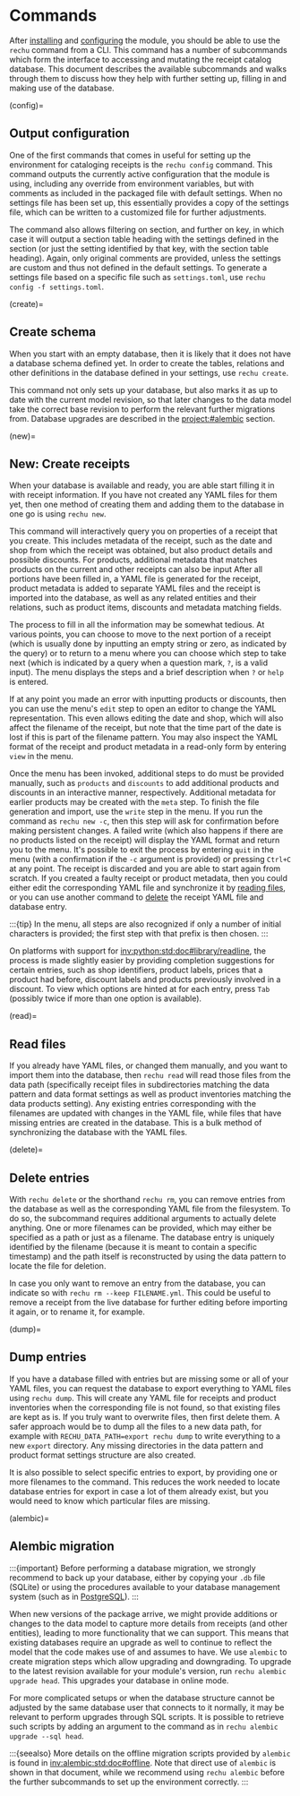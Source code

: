 # Commands

After [installing](installation.md) and [configuring](configuration.md) the 
module, you should be able to use the `rechu` command from a CLI. This command 
has a number of subcommands which form the interface to accessing and mutating 
the receipt catalog database. This document describes the available subcommands 
and walks through them to discuss how they help with further setting up, 
filling in and making use of the database. 

(config)=
## Output configuration

One of the first commands that comes in useful for setting up the environment 
for cataloging receipts is the `rechu config` command. This command outputs the 
currently active configuration that the module is using, including any override 
from environment variables, but with comments as included in the packaged file 
with default settings. When no settings file has been set up, this essentially 
provides a copy of the settings file, which can be written to a customized file 
for further adjustments.

The command also allows filtering on section, and further on key, in which case 
it will output a section table heading with the settings defined in the section 
(or just the setting identified by that key, with the section table heading). 
Again, only original comments are provided, unless the settings are custom and 
thus not defined in the default settings. To generate a settings file based on 
a specific file such as `settings.toml`, use `rechu config -f settings.toml`.

(create)=
## Create schema

When you start with an empty database, then it is likely that it does not have 
a database schema defined yet. In order to create the tables, relations and 
other definitions in the database defined in your settings, use `rechu create`.

This command not only sets up your database, but also marks it as up to date 
with the current model revision, so that later changes to the data model take 
the correct base revision to perform the relevant further migrations from. 
Database upgrades are described in the <project:#alembic> section.

(new)=
## New: Create receipts

When your database is available and ready, you are able start filling it in 
with receipt information. If you have not created any YAML files for them yet, 
then one method of creating them and adding them to the database in one go is 
using `rechu new`.

This command will interactively query you on properties of a receipt that you 
create. This includes metadata of the receipt, such as the date and shop from 
which the receipt was obtained, but also product details and possible 
discounts. For products, additional metadata that matches products on the 
current and other receipts can also be input After all portions have been 
filled in, a YAML file is generated for the receipt, product metadata is added 
to separate YAML files and the receipt is imported into the database, as well 
as any related entities and their relations, such as product items, discounts 
and metadata matching fields.

The process to fill in all the information may be somewhat tedious. At various 
points, you can choose to move to the next portion of a receipt (which is 
usually done by inputting an empty string or zero, as indicated by the query) 
or to return to a menu where you can choose which step to take next (which is 
indicated by a query when a question mark, `?`, is a valid input). The menu 
displays the steps and a brief description when `?` or `help` is entered.

If at any point you made an error with inputting products or discounts, then 
you can use the menu's `edit` step to open an editor to change the YAML 
representation. This even allows editing the date and shop, which will also 
affect the filename of the receipt, but note that the time part of the date is 
lost if this is part of the filename pattern. You may also inspect the YAML 
format of the receipt and product metadata in a read-only form by entering 
`view` in the menu.

Once the menu has been invoked, additional steps to do must be provided 
manually, such as `products` and `discounts` to add additional products and 
discounts in an interactive manner, respectively. Additional metadata for 
earlier products may be created with the `meta` step. To finish the file 
generation and import, use the `write` step in the menu. If you run the command 
as `rechu new -c`, then this step will ask for confirmation before making 
persistent changes. A failed write (which also happens if there are no products 
listed on the receipt) will display the YAML format and return you to the menu. 
It's possible to exit the process by entering `quit` in the menu (with 
a confirmation if the `-c` argument is provided) or pressing `Ctrl+C` at any 
point. The receipt is discarded and you are able to start again from scratch. 
If you created a faulty receipt or product metadata, then you could either edit 
the corresponding YAML file and synchronize it by [reading files](#read), or 
you can use another command to [delete](#delete) the receipt YAML file and 
database entry.

:::{tip}
In the menu, all steps are also recognized if only a number of initial 
characters is provided; the first step with that prefix is then chosen.
:::

On platforms with support for <inv:python:std:doc#library/readline>, the 
process is made slightly easier by providing completion suggestions for certain 
entries, such as shop identifiers, product labels, prices that a product had 
before, discount labels and products previously involved in a discount. To view 
which options are hinted at for each entry, press `Tab` (possibly twice if more 
than one option is available).

(read)=
## Read files

If you already have YAML files, or changed them manually, and you want to 
import them into the database, then `rechu read` will read those files from the 
data path (specifically receipt files in subdirectories matching the data 
pattern and data format settings as well as product inventories matching the 
data products setting). Any existing entries corresponding with the filenames 
are updated with changes in the YAML file, while files that have missing 
entries are created in the database. This is a bulk method of synchronizing the 
database with the YAML files.

(delete)=
## Delete entries

With `rechu delete` or the shorthand `rechu rm`, you can remove entries from 
the database as well as the corresponding YAML file from the filesystem. To do 
so, the subcommand requires additional arguments to actually delete anything. 
One or more filenames can be provided, which may either be specified as a path 
or just as a filename. The database entry is uniquely identified by the 
filename (because it is meant to contain a specific timestamp) and the path 
itself is reconstructed by using the data pattern to locate the file for 
deletion.

In case you only want to remove an entry from the database, you can indicate so 
with `rechu rm --keep FILENAME.yml`. This could be useful to remove a receipt 
from the live database for further editing before importing it again, or to 
rename it, for example.

(dump)=
## Dump entries

If you have a database filled with entries but are missing some or all of your 
YAML files, you can request the database to export everything to YAML files 
using `rechu dump`. This will create any YAML file for receipts and product 
inventories when the corresponding file is not found, so that existing files 
are kept as is. If you truly want to overwrite files, then first delete them. 
A safer approach would be to dump all the files to a new data path, for example 
with `RECHU_DATA_PATH=export rechu dump` to write everything to a new `export` 
directory. Any missing directories in the data pattern and product format 
settings structure are also created.

It is also possible to select specific entries to export, by providing one or 
more filenames to the command. This reduces the work needed to locate database 
entries for export in case a lot of them already exist, but you would need to 
know which particular files are missing.

(alembic)=
## Alembic migration

:::{important}
Before performing a database migration, we strongly recommend to back up your 
database, either by copying your `.db` file (SQLite) or using the procedures 
available to your database management system (such as in 
[PostgreSQL](https://www.postgresql.org/docs/current/backup.html)).
:::

When new versions of the package arrive, we might provide additions or changes 
to the data model to capture more details from receipts (and other entities), 
leading to more functionality that we can support. This means that existing 
databases require an upgrade as well to continue to reflect the model that the 
code makes use of and assumes to have. We use `alembic` to create migration 
steps which allow upgrading and downgrading. To upgrade to the latest revision 
available for your module's version, run `rechu alembic upgrade head`. This 
upgrades your database in online mode.

For more complicated setups or when the database structure cannot be adjusted 
by the same database user that connects to it normally, it may be relevant to 
perform upgrades through SQL scripts. It is possible to retrieve such scripts 
by adding an argument to the command as in `rechu alembic upgrade --sql head`.

:::{seealso}
More details on the offline migration scripts provided by `alembic` is found in 
<inv:alembic:std:doc#offline>. Note that direct use of `alembic` is shown in 
that document, while we recommend using `rechu alembic` before the further 
subcommands to set up the environment correctly.
:::
